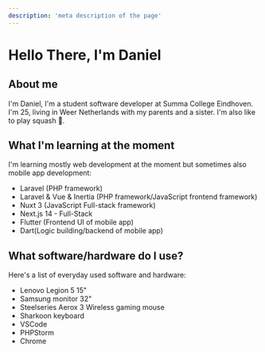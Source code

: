 ```yaml
---
description: 'meta description of the page'
--- 
```

# Hello There, I'm Daniel

## About me

I'm Daniel, I'm a student software developer at Summa College Eindhoven. I'm 25, living in Weer Netherlands with my parents and a sister. I'm also like to play squash 🎾.

## What I'm learning at the moment

I'm learning mostly web development at the moment but sometimes also mobile app development:

- Laravel (PHP framework)
- Laravel & Vue & Inertia (PHP framework/JavaScript frontend framework)
- Nuxt 3 (JavaScript Full-stack framework)
- Next.js 14 - Full-Stack
- Flutter (Frontend UI of mobile app)
- Dart(Logic building/backend of mobile app)

## What software/hardware do I use?

Here's a list of everyday used software and hardware:

- Lenovo Legion 5 15"
- Samsung monitor 32"
- Steelseries Aerox 3 Wireless gaming mouse
- Sharkoon keyboard
- VSCode
- PHPStorm
- Chrome